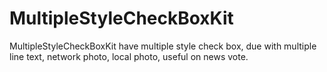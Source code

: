 MultipleStyleCheckBoxKit
========================

MultipleStyleCheckBoxKit have multiple style check box, due with multiple line text, network photo, local photo, useful on news vote.

